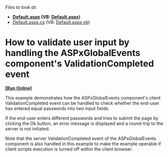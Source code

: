 <!-- default file list -->
*Files to look at*:

* **[Default.aspx](./CS/Site/Default.aspx) (VB: [Default.aspx](./VB/Site/Default.aspx))**
* [Default.aspx.cs](./CS/Site/Default.aspx.cs) (VB: [Default.aspx.vb](./VB/Site/Default.aspx.vb))
<!-- default file list end -->
# How to validate user input by handling the ASPxGlobalEvents component's ValidationCompleted event
<!-- run online -->
**[[Run Online]](https://codecentral.devexpress.com/e942/)**
<!-- run online end -->


<p>This example demonstrates how the ASPxGlobalEvents component's client ValidationCompleted event can be handled to check whether the end-user has entered equal passwords into two input fields.</p><p>If the end-user enters different passwords and tries to submit the page by clicking the Ok button, an error message is displayed and a round-trip to the server is not initiated.</p><p>Note that the server ValidationCompleted event of the ASPxGlobalEvents component is also handled in this example to make the example operable if client scripts execution is turned off within the client browser.</p>

<br/>


